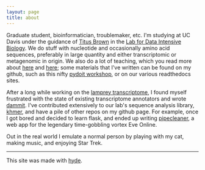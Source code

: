 ```yaml
---
layout: page
title: about
---
```


Graduate student, bioinformatician, troublemaker, etc. I'm studying at UC Davis under the guidance
of [Titus Brown](http://ivory.idyll.org/blog) in the 
[Lab for Data Intensive Biology](http://ivory.idyll.org/lab). We do stuff with nucleotide 
and occasionally amino acid sequences, preferably in large quantity and either transcriptomic
or metagenomic in origin. We also do a lot of teaching, which you read more about [here](http://dib-training.readthedocs.org/en/pub/) and [here](http://ged.msu.edu/angus/); some materials that I've
written can be found on my github, such as this nifty [pydoit workshop](http://ged.msu.edu/angus/),
or on our various readthedocs sites.

After a long while working on the [lamprey transcriptome](https://github.com/dib-lab/2015-petMarSB),
I found myself frustrated with the state of existing transcriptome annotators and wrote
[dammit](http://www.camillescott.org/dammit/). I've contributed extensively to our lab's
sequence analysis library, [khmer](https://github.com/dib-lab/khmer), and have a pile of other
repos on my github page. For example, once I got bored and decided to learn flask, and ended
up writing [pipecleaner](http://pipecleaner.camillescott.org/), a web app for the legendary
time-gobbling vortex Eve Online.

Out in the real world I emulate a normal person by playing with my cat, making music, and 
enjoying Star Trek.

---

This site was made with [hyde](https://github.com/poole/hyde).
